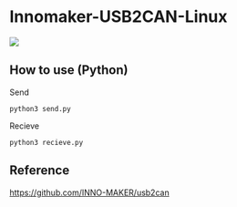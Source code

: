 # Innomaker-USB2CAN-Linux
![](https://www.inno-maker.com/wp-content/uploads/2021/10/USB_CAN_CableConverter_-Module_Raspberry_Pi4_Pi3B_Pi3_Pi-ZeroW_Jetson-Nano_Tinker-Board_Single-Board_Computer_Support_Windows_Linux_Mac_OS_01.jpg)
## How to use (Python)
Send
```
python3 send.py
```
Recieve
```
python3 recieve.py
```
## Reference 
https://github.com/INNO-MAKER/usb2can
